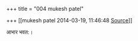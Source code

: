 +++
title = "004 mukesh patel"

+++
[[mukesh patel	2014-03-19, 11:46:48 [Source](https://groups.google.com/g/samskrita/c/aZ-WDm2NK6w)]]



आभार भवत:।

